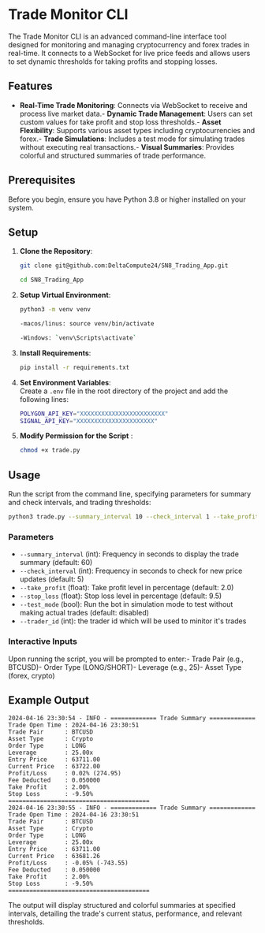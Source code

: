 # Trade Monitor CLI

The Trade Monitor CLI is an advanced command-line interface tool designed for monitoring and managing cryptocurrency and forex trades in real-time. It connects to a WebSocket for live price feeds and allows users to set dynamic thresholds for taking profits and stopping losses.

## Features

- **Real-Time Trade Monitoring**: Connects via WebSocket to receive and process live market data.- **Dynamic Trade Management**: Users can set custom values for take profit and stop loss thresholds.- **Asset Flexibility**: Supports various asset types including cryptocurrencies and forex.- **Trade Simulations**: Includes a test mode for simulating trades without executing real transactions.- **Visual Summaries**: Provides colorful and structured summaries of trade performance.

## Prerequisites

Before you begin, ensure you have Python 3.8 or higher installed on your system.

## Setup

1. **Clone the Repository**:   
    ```bash   
    git clone git@github.com:DeltaCompute24/SN8_Trading_App.git   

    cd SN8_Trading_App
    ```


2. **Setup Virtual Environment**:

    ```bash   
    python3 -m venv venv   

    -macos/linus: source venv/bin/activate  

    -Windows: `venv\Scripts\activate`   
    ```

3. **Install Requirements**:   
    ```bash   
    pip install -r requirements.txt   
    ```

4. **Set Environment Variables**:   
Create a `.env` file in the root directory of the project and add the following lines:  

    ```bash 
    POLYGON_API_KEY="XXXXXXXXXXXXXXXXXXXXXXXX"
    SIGNAL_API_KEY="XXXXXXXXXXXXXXXXXXXXXX"    
    ```

5. **Modify Permission for the Script** :   
    ```bash   
    chmod +x trade.py   
    ```

## Usage

Run the script from the command line, specifying parameters for summary and check intervals, and trading thresholds:

```bash
python3 trade.py --summary_interval 10 --check_interval 1 --take_profit 2 --stop_loss -9.5 --test_mode --trader_id 4040
```

### Parameters

- `--summary_interval` (int): Frequency in seconds to display the trade summary (default: 60)
- `--check_interval` (int): Frequency in seconds to check for new price updates (default: 5)
- `--take_profit` (float): Take profit level in percentage (default: 2.0)
- `--stop_loss` (float): Stop loss level in percentage (default: 9.5)
- `--test_mode` (bool): Run the bot in simulation mode to test without making actual trades (default: disabled)
- `--trader_id` (int): the trader id which will be used to minitor it's trades

### Interactive Inputs

Upon running the script, you will be prompted to enter:- Trade Pair (e.g., BTCUSD)- Order Type (LONG/SHORT)- Leverage (e.g., 25)- Asset Type (forex, crypto)

## Example Output

```plaintext
2024-04-16 23:30:54 - INFO - ============= Trade Summary =============
Trade Open Time : 2024-04-16 23:30:51
Trade Pair      : BTCUSD
Asset Type      : Crypto
Order Type      : LONG
Leverage        : 25.00x
Entry Price     : 63711.00
Current Price   : 63722.00
Profit/Loss     : 0.02% (274.95)
Fee Deducted    : 0.050000
Take Profit     : 2.00%
Stop Loss       : -9.50%
========================================
2024-04-16 23:30:55 - INFO - ============= Trade Summary =============
Trade Open Time : 2024-04-16 23:30:51
Trade Pair      : BTCUSD
Asset Type      : Crypto
Order Type      : LONG
Leverage        : 25.00x
Entry Price     : 63711.00
Current Price   : 63681.26
Profit/Loss     : -0.05% (-743.55)
Fee Deducted    : 0.050000
Take Profit     : 2.00%
Stop Loss       : -9.50%
========================================
```

The output will display structured and colorful summaries at specified intervals, detailing the trade's current status, performance, and relevant thresholds.
